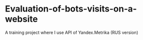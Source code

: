 # Evaluation-of-bots-visits-on-a-website
A training project where I use API of Yandex.Metrika (RUS version)
